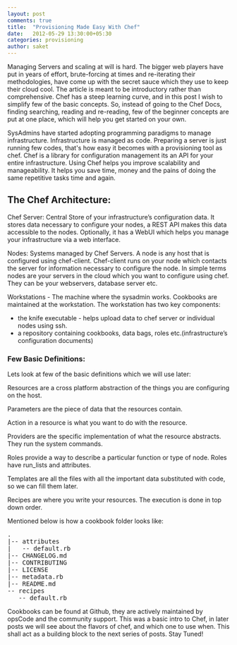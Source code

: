 ```yaml
---
layout: post
comments: true
title:  "Provisioning Made Easy With Chef"
date:   2012-05-29 13:30:00+05:30
categories: provisioning
author: saket
---
```

Managing Servers and scaling at will is hard. The bigger web players
have put in years of effort, brute-forcing at times and re-iterating
their methodologies, have come up with the secret sauce which they use
to keep their cloud cool. The article is meant to be introductory rather than
comprehensive. Chef has a steep learning curve, and in this post I
wish to simplify few of the basic concepts. So, instead of going to
the Chef Docs, finding searching, reading and re-reading, few of the beginner
concepts are put at one place, which will help you get started on your
own.


SysAdmins have started adopting programming paradigms to manage
infrastructure. Infrastructure is managed as code. Preparing a server
is just running few codes, that's how easy it becomes with a
provisioning tool as chef. Chef is a  library for configuration
management its an API for your entire infrastructure. Using Chef helps
you improve scalability and manageability. It helps you save time,
money and the pains of doing the same repetitive tasks time and
again.

## The Chef Architecture:

Chef Server:  Central Store of your infrastructure’s configuration
data. It stores data necessary to configure your nodes, a REST API
makes this data accessible to the nodes.  Optionally, it has a WebUI
which helps you manage your infrastructure via a web interface.

Nodes: Systems managed by Chef Servers. A node is any host that is
configured using chef-client. Chef-client runs on your node which
contacts the server for information necessary to configure the node.
In simple terms nodes are your servers in the cloud which you want to
configure using chef. They can be your webservers, database server
etc.

Workstations - The machine where the sysadmin works. Cookbooks are
maintained at the workstation. The workstation has two key components:

* the knife executable - helps upload data to chef server or individual nodes using ssh.
* a repository containing cookbooks, data bags, roles etc.(infrastructure’s configuration documents)


### Few Basic Definitions:

Lets look at few of the basic definitions which we will use later:

Resources are  a cross platform abstraction of the things you are
configuring on the host.

Parameters are the piece of data that the resources contain.

Action in a resource is what you want to do with the resource.

Providers are the specific implementation of what the resource
abstracts. They run the system commands.

Roles provide a way to describe a particular function or type of
node. Roles have run_lists and attributes.

Templates are all the files with all the important data substituted
with code, so we can fill them later.

Recipes are where you write your resources. The execution is done in
top down order.

Mentioned below is how a cookbook folder looks like:
<pre>
.
|-- attributes
|   -- default.rb
|-- CHANGELOG.md
|-- CONTRIBUTING
|-- LICENSE
|-- metadata.rb
|-- README.md
-- recipes
   -- default.rb
</pre>

Cookbooks can be found at Github, they are actively maintained by
opsCode and the community support. This was a basic intro to Chef, in
later posts we will see about the flavors of chef, and which one to
use when. This shall act as a building block to the next series of
posts. Stay Tuned!

